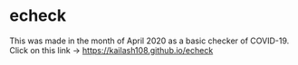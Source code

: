 # echeck
This was made in the month of April 2020 as a basic checker of COVID-19.<br>
Click on this link -> https://kailash108.github.io/echeck
  
